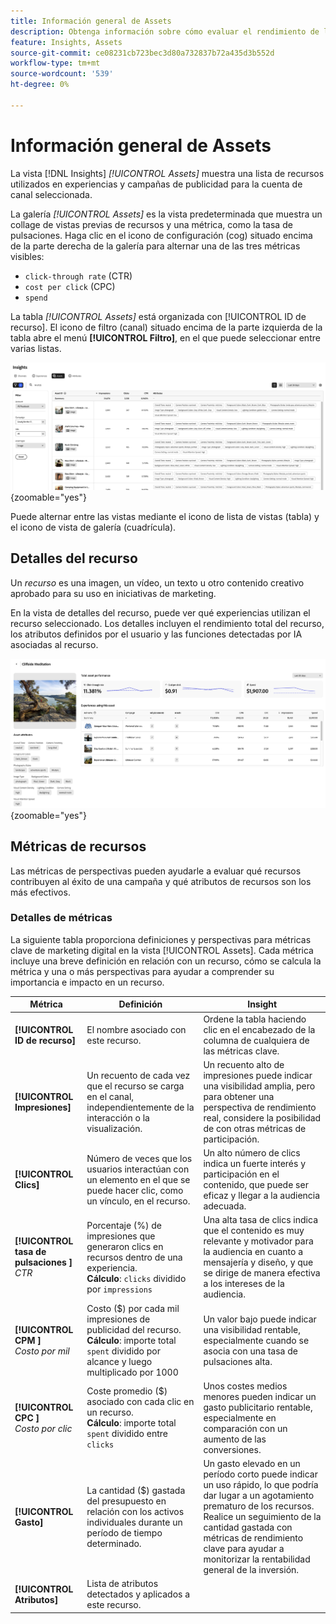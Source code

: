 ```yaml
---
title: Información general de Assets
description: Obtenga información sobre cómo evaluar el rendimiento de los recursos en Adobe GenStudio for Performance Marketing.
feature: Insights, Assets
source-git-commit: ce08231cb723bec3d80a732837b72a435d3b552d
workflow-type: tm+mt
source-wordcount: '539'
ht-degree: 0%

---
```


# Información general de Assets

La vista [!DNL Insights] _[!UICONTROL Assets]_ muestra una lista de recursos utilizados en experiencias y campañas de publicidad para la cuenta de canal seleccionada.

La galería _[!UICONTROL Assets]_ es la vista predeterminada que muestra un collage de vistas previas de recursos y una métrica, como la tasa de pulsaciones. Haga clic en el icono de configuración (cog) situado encima de la parte derecha de la galería para alternar una de las tres métricas visibles:

- `click-through rate` (CTR)
- `cost per click` (CPC)
- `spend`

La tabla _[!UICONTROL Assets]_ está organizada con [!UICONTROL ID de recurso]. El icono de filtro (canal) situado encima de la parte izquierda de la tabla abre el menú **[!UICONTROL Filtro]**, en el que puede seleccionar entre varias listas.

![Filtro y tabla de Assets](/help/assets/insights-assets-filter.png){zoomable="yes"}

Puede alternar entre las vistas mediante el icono de lista de vistas (tabla) y el icono de vista de galería (cuadrícula).

## Detalles del recurso

Un _recurso_ es una imagen, un vídeo, un texto u otro contenido creativo aprobado para su uso en iniciativas de marketing.

En la vista de detalles del recurso, puede ver qué experiencias utilizan el recurso seleccionado. Los detalles incluyen el rendimiento total del recurso, los atributos definidos por el usuario y las funciones detectadas por IA asociadas al recurso.

![Detalles del recurso](/help/assets/insights-asset-details.png){zoomable="yes"}

## Métricas de recursos

Las métricas de perspectivas pueden ayudarle a evaluar qué recursos contribuyen al éxito de una campaña y qué atributos de recursos son los más efectivos.

### Detalles de métricas

La siguiente tabla proporciona definiciones y perspectivas para métricas clave de marketing digital en la vista [!UICONTROL Assets]. Cada métrica incluye una breve definición en relación con un recurso, cómo se calcula la métrica y una o más perspectivas para ayudar a comprender su importancia e impacto en un recurso.

| Métrica | Definición | Insight |
| ---------------------- | ----------------------------- | -------------------------------- |
| **[!UICONTROL ID de recurso]** | El nombre asociado con este recurso. | Ordene la tabla haciendo clic en el encabezado de la columna de cualquiera de las métricas clave. |
| **[!UICONTROL Impresiones]** | Un recuento de cada vez que el recurso se carga en el canal, independientemente de la interacción o la visualización. | Un recuento alto de impresiones puede indicar una visibilidad amplia, pero para obtener una perspectiva de rendimiento real, considere la posibilidad de con otras métricas de participación. |
| **[!UICONTROL Clics]** | Número de veces que los usuarios interactúan con un elemento en el que se puede hacer clic, como un vínculo, en el recurso. | Un alto número de clics indica un fuerte interés y participación en el contenido, que puede ser eficaz y llegar a la audiencia adecuada. |
| **[!UICONTROL tasa de pulsaciones ]**<br>_CTR_ | Porcentaje (%) de impresiones que generaron clics en recursos dentro de una experiencia.<br>**Cálculo**: `clicks` dividido por `impressions` | Una alta tasa de clics indica que el contenido es muy relevante y motivador para la audiencia en cuanto a mensajería y diseño, y que se dirige de manera efectiva a los intereses de la audiencia. |
| **[!UICONTROL CPM ]**<br>_Costo por mil_ | Costo ($) por cada mil impresiones de publicidad del recurso.<br>**Cálculo**: importe total `spent` dividido por alcance y luego multiplicado por 1000 | Un valor bajo puede indicar una visibilidad rentable, especialmente cuando se asocia con una tasa de pulsaciones alta. |
| **[!UICONTROL CPC ]**<br>_Costo por clic_ | Coste promedio ($) asociado con cada clic en un recurso.<br>**Cálculo**: importe total `spent` dividido entre `clicks` | Unos costes medios menores pueden indicar un gasto publicitario rentable, especialmente en comparación con un aumento de las conversiones. |
| **[!UICONTROL Gasto]** | La cantidad ($) gastada del presupuesto en relación con los activos individuales durante un período de tiempo determinado. | Un gasto elevado en un período corto puede indicar un uso rápido, lo que podría dar lugar a un agotamiento prematuro de los recursos. Realice un seguimiento de la cantidad gastada con métricas de rendimiento clave para ayudar a monitorizar la rentabilidad general de la inversión. |
| **[!UICONTROL Atributos]** | Lista de atributos detectados y aplicados a este recurso. | |
